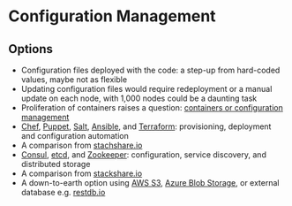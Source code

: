 # Configuration Management

## Options

* Configuration files deployed with the code: a step-up from hard-coded values, maybe not as flexible
* Updating configuration files would require redeployment or a manual update on each node, with 1,000 nodes could be a daunting task
* Proliferation of containers raises a question: [containers or configuration management](https://blog.containership.io/containers-vs-config-management-e64cbb744a94)
* [Chef](http://www.chef.io/), [Puppet](http://puppetlabs.com/), [Salt](http://saltstack.com/), [Ansible](http://ansible.com/), and [Terraform](https://www.terraform.io/): provisioning, deployment and configuration automation
* A comparison from [stachshare.io](https://stackshare.io/stackups/ansible-vs-puppet-vs-salt)
* [Consul](https://www.consul.io/), [etcd](https://github.com/coreos/etcd), and [Zookeeper](https://zookeeper.apache.org/): configuration, service discovery, and distributed storage
* A comparison from [stackshare.io](https://stackshare.io/stackups/consul-vs-zookeeper-vs-etcd)
* A down-to-earth option using [AWS S3](https://aws.amazon.com/s3/), [Azure Blob Storage](https://azure.microsoft.com/en-us/services/storage/blobs/), or external database e.g. [restdb.io](https://restdb.io/)
